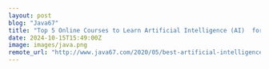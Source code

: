 ```yaml
---
layout: post
blog: "Java67"
title: "Top 5 Online Courses to Learn Artificial Intelligence (AI)  for Beginners in 2025 - Best of Lot"
date: 2024-10-15T15:49:00Z
image: images/java.png
remote_url: "http://www.java67.com/2020/05/best-artificial-intelligence-courses-for-beginners.html"
---
```

